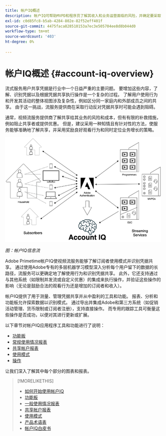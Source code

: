 ```yaml
---
title: 帐户IQ概述
description: 帐户IQ可帮助MVPD和程序员了解其收入和业务运营面临的风险，并确定要采取的最有效措施来减轻凭据欺诈的影响。
exl-id: c0d85fc8-b5ab-4284-802e-82f52eff401f
source-git-commit: 4475faca828510153a7ec3e505704ee8d8b044d0
workflow-type: tm+mt
source-wordcount: '403'
ht-degree: 0%

---
```


# 帐户IQ概述 {#account-iq-overview}

流式服务用户共享凭据是行业中一个日益严重的主要问题。 要增加这些内容，了解、识别凭据以及根据凭据共享执行操作是一个复杂的过程。 了解用户使用行为和开发其活动的整体视图涉及复杂性，例如区分同一家庭内和外部成员之间的共享。 由于这一挑战，流服务提供商在采取行动反对凭据共享时可能会遇到阻碍。


<div class "preview">
通常，视频流服务提供商了解共享给其业务的风险和成本，但有有限的补救措施，例如阻止共享者或提供优惠。 但是，建议采用一种知情且有针对性的方法，使服务能够准确地了解共享，并采用奖励良好观看行为和同时定位业务增长的策略。 </span>

![帐户IQ流程图](assets/aiq-intro.png)

*图：帐户IQ信息流*

Adobe Primetime帐户IQ使视频流服务能够了解订阅者使用模式并识别凭据共享。 通过使用Adobe专有的多层机器学习模型深入分析每个用户留下的数据的长路径，流服务可以更确定地了解使用行为和识别凭据共享。 此外，它还支持通过与其他系统（如限制并发流或自定义优惠）的集成来执行操作，并验证这些操作的影响（无论是鼓励合法的观看行为还是增加的订阅者和收入）。

帐户IQ提供了用于测量、管理凭据共享并从中盈利的工具和功能。 报表、分析和功能板允许探索数据以识别模式。 通过导出并集成Adobe和第三方系统（如促销活动管理、货币限制或订阅者注册），支持直接操作。 而专用的跟踪工具可衡量这些操作是否成功，以便对其进行更新或扩展。

以下章节对帐户IQ应用程序工具和功能进行了说明：

* [功能板](/help/AccountIQ/dashboard.md)
* [常规使用情况报表](/help/AccountIQ/general-usage-reports.md)
* [共享帐户报表](/help/AccountIQ/shared-acc-reports.md)
* [使用模式](/help/AccountIQ/usage-patterns.md)
* [操作](/help/AccountIQ/operations.md)

让我们深入了解其中每个部分的图表和报表。

>[!MORELIKETHIS]
>
>* [如何开始使用帐户IQ](/help/AccountIQ/get-started.md)
>* [功能板](/help/AccountIQ/dashboard.md)
>* [一般使用情况报表](/help/AccountIQ/general-usage-reports.md)
>* [共享帐户报表](/help/AccountIQ/shared-acc-reports.md)
>* [使用模式](/help/AccountIQ/usage-patterns.md)
>* [产品术语表](/help/AccountIQ/product-concepts.md)
>* [帐户IQ白皮书](https://www.adobe.com/content/dam/dx/us/en/products/primetime/resources/primetime-account-iq-whitepaper.pdf)


<!-- Credential sharing is rampant and prevalent among subscribers in the video streaming industry. To add to it, understanding, identifying, and acting on password sharing is a complex process. There is complexity involved in understanding the subscriber usage behavior and developing a holistic view of viewer activity—for example, distinguishing sharing among members within the same household and outside. Due to this challenge, streaming service providers have inhibitions in acting against password sharing.

Generally, video streaming service providers consider password sharing as fatal for business and act strongly against it, by blocking the sharers. However, it is advised to follow a holistic approach that enables them to understand sharing accurately and adopt strategies to reward good viewing behavior and target business growth simultaneously.

![Account IQ flow diagram](assets/aiq-intro.png)

*Figure: Account IQ information flow*

Adobe Primetime Account IQ enables video streaming services understand the subscriber usage patterns and identify password sharing by analyzing usage behavior. Moreover, it validates the impact of applying actions to encourage legitimate viewing behavior while maximizing business ROI, eventually growing subscribers and revenue.

By deeply analyzing the long, winding trail of data left behind by each subscriber using Adobe's proprietary multi-layer machine learning model, customers can understand usage behavior and identify password sharing with a greater degree of certainty, use the insights to validate the impact of applying actions to encourage legitimate viewing behavior while maximizing business growth, eventually act on password sharing using validated tactics to improve viewer experience, growing subscribers and revenue (for e.g. converting sharers to paid subscribers, managing ad loads based on sharing behavior, rewarding good behavior with better viewer experience).

Account IQ is helps you understand usage patterns and identify password sharing by leveraging the Primetime Authentication  solution that processes a huge volume of TV Everywhere transactions. A proprietary multi-layer machine learning model trained by this real-world TVE data accurately characterizes usage patterns and helps video streaming services understand usage patterns and identify password sharing at an individual account level. Based on Adobe's customer experience management solutions, Account IQ enables video streaming services to effectively use their audience data to create actionable sharing profiles as well powers integrations with other Adobe Digital Experience and 3rd party solutions—for example, Adobe Primetime Concurrency Monitoring or Adobe Analytics—to enable understanding usage patterns, identify and act upon password sharing.


<!-- The widespread availability of video content and streaming services bring with it problem of account sharing; eventually leading to the loss of revenue by content providers. Account IQ helps TV Everywhere and VOD (video on demand) providers understand the risks to their revenue and business operations, and determine the most effective actions to take to mitigate the impacts of credential fraud. It helps these media companies (MVPDs, Programmers, and VOD providers) manage and uncover the instances of password sharing with a high level of confidence, enabling them deliver better business outcomes and provide better viewing experiences for subscribers.

To help media companies better understand the password sharing within their businesses, Primetime Account IQ determines **Password Sharing Risk Index** that rates every subscriber on their likelihood of sharing account credentials for subscription passwords, from very low to very high. Based on these calculations and the resulting indices, analytics are performed and visuals are generated for better understanding and interpretation of the account sharing behavior. Account IQ is a hosted web application, which you can access using your browser.

Account IQ assigns sharing scores to different subscriber accounts, so that the content providers (media companies, programmers, MVPDs, and VOD providers) can take informed decisions about subscriber accounts and check the illicit sharing.

Passwords are the main methods for viewers to authenticate, and there is a misconception that credential sharing is allowed. This idea makes illicit password sharing a common practice; necessitating the need for media companies to educate their viewers about permissible sharing and prevent illicit sharing.-->
